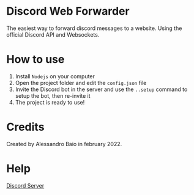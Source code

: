 # Discord Web Forwarder
The easiest way to forward discord messages to a website. Using the official Discord API and Websockets.

# How to use
1. Install `Nodejs` on your computer
2. Open the project folder and edit the `config.json` file
3. Invite the Discord bot in the server and use the `..setup` command to setup the bot, then re-invite it
4. The project is ready to use!

# Credits
Created by Alessandro Baio in february 2022.

# Help
[Discord Server](https://discord.gg/X4nGGPvJJY)
